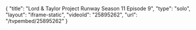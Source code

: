 {
    "title": "Lord & Taylor Project Runway Season 11 Episode 9",
    "type": "solo",
    "layout": "iframe-static",
    "videoId": "25895262",
    "url": "\/tvpembed\/25895262"
}